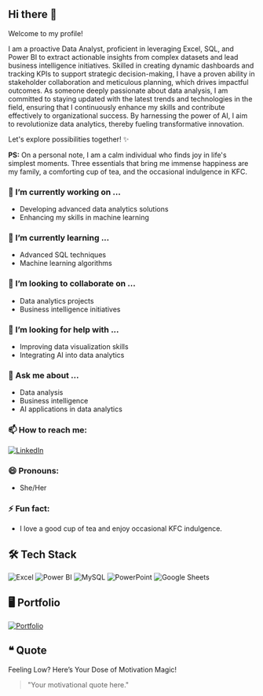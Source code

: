 ## Hi there 👋

<!--
**Sravanthi-Duddeti/Sravanthi-Duddeti** is a ✨ _special_ ✨ repository because its `README.md` (this file) appears on your GitHub profile.

Here are some ideas to get you started:

- 🔭 I’m currently working on ...
- 🌱 I’m currently learning ...
- 👯 I’m looking to collaborate on ...
- 🤔 I’m looking for help with ...
- 💬 Ask me about ...
- 📫 How to reach me: ...
- 😄 Pronouns: ...
- ⚡ Fun fact: ...
-->

Welcome to my profile!

I am a proactive Data Analyst, proficient in leveraging Excel, SQL, and Power BI to extract actionable insights from complex datasets and lead business intelligence initiatives. Skilled in creating dynamic dashboards and tracking KPIs to support strategic decision-making, I have a proven ability in stakeholder collaboration and meticulous planning, which drives impactful outcomes. As someone deeply passionate about data analysis, I am committed to staying updated with the latest trends and technologies in the field, ensuring that I continuously enhance my skills and contribute effectively to organizational success. By harnessing the power of AI, I aim to revolutionize data analytics, thereby fueling transformative innovation.

Let's explore possibilities together! ✨

**PS:** On a personal note, I am a calm individual who finds joy in life's simplest moments. Three essentials that bring me immense happiness are my family, a comforting cup of tea, and the occasional indulgence in KFC.

### 🔭 I’m currently working on ...
- Developing advanced data analytics solutions
- Enhancing my skills in machine learning

### 🌱 I’m currently learning ...
- Advanced SQL techniques
- Machine learning algorithms

### 👯 I’m looking to collaborate on ...
- Data analytics projects
- Business intelligence initiatives

### 🤔 I’m looking for help with ...
- Improving data visualization skills
- Integrating AI into data analytics

### 💬 Ask me about ...
- Data analysis
- Business intelligence
- AI applications in data analytics

### 📫 How to reach me:
[![LinkedIn](https://img.shields.io/badge/-LinkedIn-0A66C2?style=for-the-badge&logo=linkedin&logoColor=white)](https://www.linkedin.com/in/your-linkedin-profile)

### 😄 Pronouns:
- She/Her

### ⚡ Fun fact:
- I love a good cup of tea and enjoy occasional KFC indulgence.

## 🛠️ Tech Stack
![Excel](https://img.shields.io/badge/-Microsoft%20Excel-217346?style=for-the-badge&logo=microsoft-excel&logoColor=white)
![Power BI](https://img.shields.io/badge/-Power%20BI-F2C811?style=for-the-badge&logo=power-bi&logoColor=black)
![MySQL](https://img.shields.io/badge/-MySQL-4479A1?style=for-the-badge&logo=mysql&logoColor=white)
![PowerPoint](https://img.shields.io/badge/-Microsoft%20PowerPoint-B7472A?style=for-the-badge&logo=microsoft-powerpoint&logoColor=white)
![Google Sheets](https://img.shields.io/badge/-Google%20Sheets-34A853?style=for-the-badge&logo=google-sheets&logoColor=white)

## 🖥️ Portfolio
[![Portfolio](https://img.shields.io/badge/-Portfolio-000000?style=for-the-badge&logo=about-dot-me&logoColor=white)](https://yourportfolio.com)

## ❝ Quote
Feeling Low? Here’s Your Dose of Motivation Magic!

> "Your motivational quote here."
